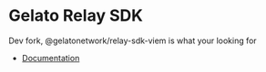 # Gelato Relay SDK <!-- omit in toc -->

Dev fork, @gelatonetwork/relay-sdk-viem is what your looking for

- [Documentation](https://docs.gelato.network/developer-products/gelato-relay-sdk)
